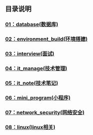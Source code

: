 ## 目录说明

### [01：database(数据库)](https://github.com/liuyanliang2015/BertNote/tree/master/01%20database) <br>

### [02：environment_build(环境搭建)](https://github.com/liuyanliang2015/BertNote/tree/master/02%20environment_build) <br>

### [03：interview(面试)](https://github.com/liuyanliang2015/BertNote/tree/master/03%20interview) <br>

### [04：it_manage(技术管理)](https://github.com/liuyanliang2015/BertNote/tree/master/04%20it_manage) <br>

### [05：it_note(技术笔记)](https://github.com/liuyanliang2015/BertNote/tree/master/05%20it_note) <br>

### [06：mini_program(小程序)](https://github.com/liuyanliang2015/BertNote/tree/master/06%20mini_program) <br>

### [07：network_security(网络安全)](https://github.com/liuyanliang2015/BertNote/tree/master/07%20network_security) <br>

### [08：linux(linux相关)](https://github.com/liuyanliang2015/BertNote/tree/master/12%20linux) <br>


